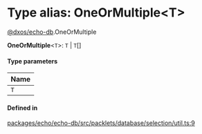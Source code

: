 # Type alias: OneOrMultiple<T\>

[@dxos/echo-db](../modules/dxos_echo_db.md).OneOrMultiple

 **OneOrMultiple**<`T`\>: `T` \| `T`[]

#### Type parameters

| Name |
| :------ |
| `T` |

#### Defined in

[packages/echo/echo-db/src/packlets/database/selection/util.ts:9](https://github.com/dxos/dxos/blob/main/packages/echo/echo-db/src/packlets/database/selection/util.ts#L9)
